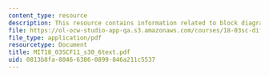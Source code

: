 ```yaml
---
content_type: resource
description: This resource contains information related to block diagrams.
file: https://ol-ocw-studio-app-qa.s3.amazonaws.com/courses/18-03sc-differential-equations-fall-2011/0813b8fa804663860899846a211c5537_MIT18_03SCF11_s30_6text.pdf
file_type: application/pdf
resourcetype: Document
title: MIT18_03SCF11_s30_6text.pdf
uid: 0813b8fa-8046-6386-0899-846a211c5537
---
```

